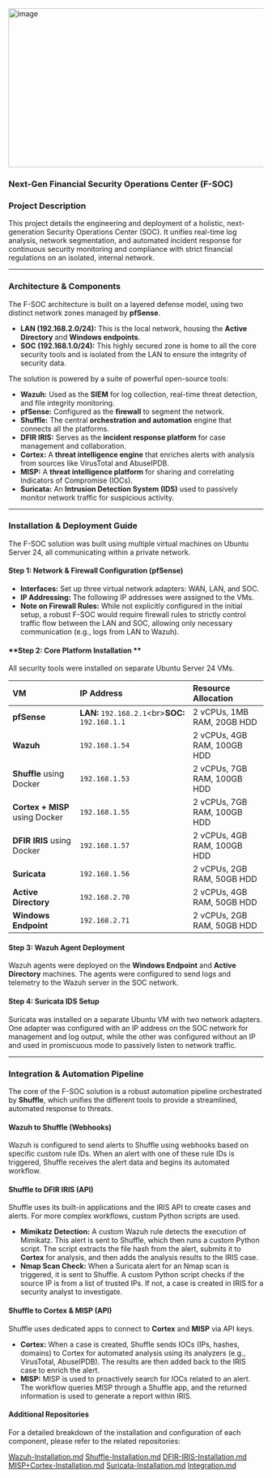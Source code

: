 <img width="851" height="314" alt="image" src="https://github.com/user-attachments/assets/db1d1b76-b8a2-4ae1-aa28-4ff6b4bb6ff9" />

### **Next-Gen Financial Security Operations Center (F-SOC)**

### **Project Description**

This project details the engineering and deployment of a holistic, next-generation Security Operations Center (SOC). It unifies real-time log analysis, network segmentation, and automated incident response for continuous security monitoring and compliance with strict financial regulations on an isolated, internal network.

-----

### **Architecture & Components**

The F-SOC architecture is built on a layered defense model, using two distinct network zones managed by **pfSense**.

  * **LAN (192.168.2.0/24):** This is the local network, housing the **Active Directory** and **Windows endpoints**.
  * **SOC (192.168.1.0/24):** This highly secured zone is home to all the core security tools and is isolated from the LAN to ensure the integrity of security data.

The solution is powered by a suite of powerful open-source tools:

  * **Wazuh:** Used as the **SIEM** for log collection, real-time threat detection, and file integrity monitoring.
  * **pfSense:** Configured as the **firewall** to segment the network.
  * **Shuffle:** The central **orchestration and automation** engine that connects all the platforms.
  * **DFIR IRIS:** Serves as the **incident response platform** for case management and collaboration.
  * **Cortex:** A **threat intelligence engine** that enriches alerts with analysis from sources like VirusTotal and AbuseIPDB.
  * **MISP:** A **threat intelligence platform** for sharing and correlating Indicators of Compromise (IOCs).
  * **Suricata:** An **Intrusion Detection System (IDS)** used to passively monitor network traffic for suspicious activity.

-----

### **Installation & Deployment Guide**

The F-SOC solution was built using multiple virtual machines on Ubuntu Server 24, all communicating within a private network.

#### **Step 1: Network & Firewall Configuration (pfSense)**

  * **Interfaces:** Set up three virtual network adapters: WAN, LAN, and SOC.
  * **IP Addressing:** The following IP addresses were assigned to the VMs.
  * **Note on Firewall Rules:** While not explicitly configured in the initial setup, a robust F-SOC would require firewall rules to strictly control traffic flow between the LAN and SOC, allowing only necessary communication (e.g., logs from LAN to Wazuh).

#### **Step 2: Core Platform Installation **

All security tools were installed on separate Ubuntu Server 24 VMs.

| **VM** | **IP Address** | **Resource Allocation** |
| :--- | :--- | :--- |
| **pfSense** | **LAN:** `192.168.2.1`\<br\>**SOC:** `192.168.1.1` | 2 vCPUs, 1MB RAM, 20GB HDD |
| **Wazuh** | `192.168.1.54` | 2 vCPUs, 4GB RAM, 100GB HDD |
| **Shuffle** using Docker | `192.168.1.53` | 2 vCPUs, 7GB RAM, 100GB HDD |
| **Cortex + MISP** using Docker | `192.168.1.55` | 2 vCPUs, 7GB RAM, 100GB HDD |
| **DFIR IRIS** using Docker| `192.168.1.57` | 2 vCPUs, 4GB RAM, 100GB HDD |
| **Suricata** | `192.168.1.56` | 2 vCPUs, 2GB RAM, 50GB HDD |
| **Active Directory** | `192.168.2.70` | 2 vCPUs, 4GB RAM, 50GB HDD |
| **Windows Endpoint** | `192.168.2.71` | 2 vCPUs, 2GB RAM, 50GB HDD |

#### **Step 3: Wazuh Agent Deployment**

Wazuh agents were deployed on the **Windows Endpoint** and **Active Directory** machines. The agents were configured to send logs and telemetry to the Wazuh server in the SOC network.

#### **Step 4: Suricata IDS Setup**

Suricata was installed on a separate Ubuntu VM with two network adapters. One adapter was configured with an IP address on the SOC network for management and log output, while the other was configured without an IP and used in promiscuous mode to passively listen to network traffic.

-----

### **Integration & Automation Pipeline**

The core of the F-SOC solution is a robust automation pipeline orchestrated by **Shuffle**, which unifies the different tools to provide a streamlined, automated response to threats.

#### **Wazuh to Shuffle (Webhooks)**

Wazuh is configured to send alerts to Shuffle using webhooks based on specific custom rule IDs. When an alert with one of these rule IDs is triggered, Shuffle receives the alert data and begins its automated workflow.

#### **Shuffle to DFIR IRIS (API)**

Shuffle uses its built-in applications and the IRIS API to create cases and alerts. For more complex workflows, custom Python scripts are used.

  * **Mimikatz Detection:** A custom Wazuh rule detects the execution of Mimikatz. This alert is sent to Shuffle, which then runs a custom Python script. The script extracts the file hash from the alert, submits it to **Cortex** for analysis, and then adds the analysis results to the IRIS case.
  * **Nmap Scan Check:** When a Suricata alert for an Nmap scan is triggered, it is sent to Shuffle. A custom Python script checks if the source IP is from a list of trusted IPs. If not, a case is created in IRIS for a security analyst to investigate.

#### **Shuffle to Cortex & MISP (API)**

Shuffle uses dedicated apps to connect to **Cortex** and **MISP** via API keys.

  * **Cortex:** When a case is created, Shuffle sends IOCs (IPs, hashes, domains) to Cortex for automated analysis using its analyzers (e.g., VirusTotal, AbuseIPDB). The results are then added back to the IRIS case to enrich the alert.
  * **MISP:** MISP is used to proactively search for IOCs related to an alert. The workflow queries MISP through a Shuffle app, and the returned information is used to generate a report within IRIS.

#### **Additional Repositories**

For a detailed breakdown of the installation and configuration of each component, please refer to the related repositories:

[Wazuh-Installation.md](https://github.com/Oussama20000/Next-Gen-Financial-Security-Operations-Center-F-SOC-/blob/main/Wazuh-Installation.md)
[Shuffle-Installation.md](https://github.com/Oussama20000/Next-Gen-Financial-Security-Operations-Center-F-SOC-/blob/main/Shuffle-Installation.md)
[DFIR-IRIS-Installation.md](https://github.com/Oussama20000/Next-Gen-Financial-Security-Operations-Center-F-SOC-/blob/main/DFIR-IRIS-Installation.md)
[MISP+Cortex-Installation.md](https://github.com/Oussama20000/Next-Gen-Financial-Security-Operations-Center-F-SOC-/blob/main/MISP%2BCortex-Installation.md)
[Suricata-Installation.md](https://github.com/Oussama20000/Next-Gen-Financial-Security-Operations-Center-F-SOC-/blob/main/Suricata-Installation.md)
[Integration.md](https://github.com/Oussama20000/Next-Gen-Financial-Security-Operations-Center-F-SOC-/blob/main/Integration.md)
